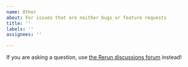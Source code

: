 ```yaml
---
name: Other
about: For issues that are neither bugs or feature requests
title: ''
labels: ''
assignees: ''

---
```


If you are asking a question, use [the Rerun discussions forum](https://github.com/rerun-io/rerun/discussions/categories/q-a) instead!
